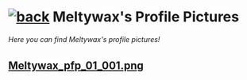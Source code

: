 #  [![back](https://cdn.discordapp.com/emojis/887168885747511396?size=32)](https://reper2.github.io/Downloadable-Files/pfp) Meltywax's Profile Pictures
###### Here you can find Meltywax's profile pictures!

[Meltywax_pfp_01_001.png](https://reper2.github.io/Downloadable-Files/pfp/Meltywax/Meltywax_pfp_01_001.png)  
---
